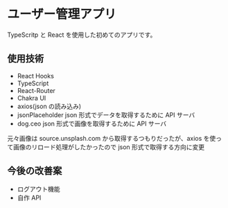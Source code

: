 # ユーザー管理アプリ

TypeScritp と React を使用した初めてのアプリです。

## 使用技術

- React Hooks
- TypeScript
- React-Router
- Chakra UI
- axios(json の読み込み)
- jsonPlaceholder json 形式でデータを取得するために API サーバ
- dog.ceo json 形式で画像を取得するために API サーバ

元々画像は source.unsplash.com から取得するつもりだったが、axios を使って画像のリロード処理がしたかったので json 形式で取得する方向に変更

## 今後の改善案

- ログアウト機能
- 自作 API
